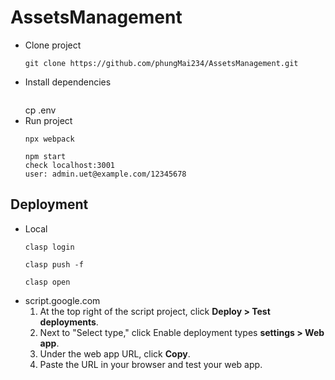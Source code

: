 # AssetsManagement
- Clone project 
  ```
  git clone https://github.com/phungMai234/AssetsManagement.git
  ```
- Install dependencies 
  ```
  ```
  cp .env
- Run project
  ```
  npx webpack 
  ```
  ```
  npm start 
  check localhost:3001
  user: admin.uet@example.com/12345678
## Deployment
- Local
  ```
  clasp login
  ```
  ```
  clasp push -f 
  ```
  ```
  clasp open
- script.google.com
  1. At the top right of the script project, click **Deploy > Test deployments**.
  2. Next to "Select type," click Enable deployment types **settings > Web app**.
  3. Under the web app URL, click **Copy**.
  4. Paste the URL in your browser and test your web app.
  

